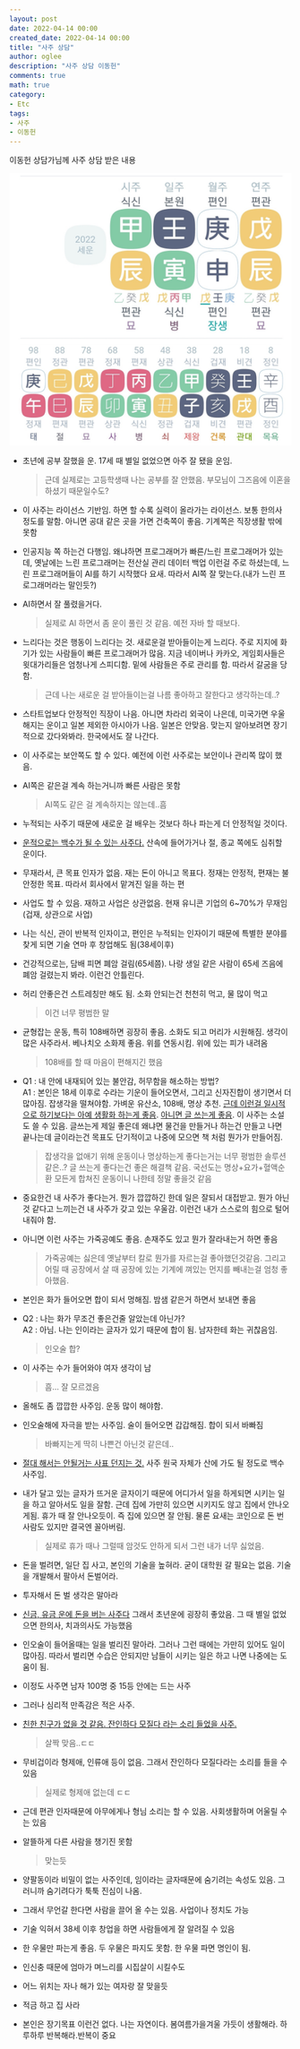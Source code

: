 ```yaml
---
layout: post
date: 2022-04-14 00:00
created_date: 2022-04-14 00:00
title: "사주 상담"
author: oglee
description: "사주 상담 이동헌"
comments: true
math: true
category:
- Etc
tags:
- 사주
- 이동헌
---
```


이동헌 상담가님께 사주 상담 받은 내용
<!--more-->

<span class='centered_small'>![dataset](/assets/img/saju/my.jpg)</span>

- 초년에 공부 잘했을 운. 17세 때 별일 없었으면 아주 잘 됐을 운임.
    > 근데 실제로는 고등학생때 나는 공부를 잘 안했음. 부모님이 그즈음에 이혼을 하셨기 때문일수도?

- 이 사주는 라이선스 기반임. 하면 할 수록 실력이 올라가는 라이선스. 보통 한의사 정도를 말함. 아니면 공대 같은 곳을 가면 건축쪽이 좋음. 기계쪽은 직장생활 밖에 못함
- 인공지능 쪽 하는건 다행임. 왜냐하면 프로그래머가 빠른/느린 프로그래머가 있는데, 옛날에는 느린 프로그래머는 전산실 관리 데이터 백업 이런걸 주로 하셨는데, 느린 프로그래머들이 AI를 하기 시작했다 요새. 따라서 AI쪽 잘 맞는다.(내가 느린 프로그래머라는 말인듯?)
- AI하면서 잘 풀렸을거다.
    > 실제로 AI 하면서 좀 운이 풀린 것 같음. 예전 자바 할 때보다.
- 느리다는 것은 행동이 느리다는 것. 새로운걸 받아들이는게 느리다. 주로 지지에 화기가 있는 사람들이 빠른 프로그래머가 많음. 지금 네이버나 카카오, 게임회사들은 윗대가리들은 엄청나게 스피디함. 밑에 사람들은 주로 관리를 함. 따라서 갈굼을 당함.
    > 근데 나는 새로운 걸 받아들이는걸 나름 좋아하고 잘한다고 생각하는데..?
- 스타트업보다 안정적인 직장이 나음. 아니면 차라리 외국이 나은데, 미국가면 우울해지는 운이고 일본 제외한 아시아가 나음. 일본은 안맞음. 맞는지 알아보려면 장기적으로 갔다와봐라. 한국에서도 잘 나간다.
- 이 사주로는 보안쪽도 할 수 있다. 예전에 이런 사주로는 보안이나 관리쪽 많이 했음.
- AI쪽은 같은걸 계속 하는거니까 빠른 사람은 못함
    > AI쪽도 같은 걸 계속하지는 않는데..흠
- 누적되는 사주기 때문에 새로운 걸 배우는 것보다 하나 파는게 더 안정적일 것이다.
- <u>운적으로는 백수가 될 수 있는 사주다.</u> 산속에 들어가거나 절, 종교 쪽에도 심취할 운이다.
- 무재라서, 큰 목표 인자가 없음. 재는 돈이 아니고 목표다. 정재는 안정적, 편재는 불안정한 목표. 따라서 회사에서 맡겨진 일을 하는 편
- 사업도 할 수 있음. 재하고 사업은 상관없음. 현재 유니콘 기업의 6~70%가 무재임(겁재, 상관으로 사업)
- 나는 식신, 관이 반복적 인자이고, 편인은 누적되는 인자이기 때문에 특별한 분야를 찾게 되면 기술 연마 후 창업해도 됨(38세이후)
- 건강적으로는, 담배 피면 폐암 걸림(65세쯤). 나랑 생일 같은 사람이 65세 즈음에 폐암 걸렸는지 봐라. 이런건 안틀린다.
- 허리 안좋은건 스트레칭만 해도 됨. 소화 안되는건 천천히 먹고, 물 많이 먹고
    > 이건 너무 평범한 말
- 균형잡는 운동, 특히 108배하면 굉장히 좋음. 소화도 되고 머리가 시원해짐. 생각이 많은 사주라서. 베나치오 소화제 좋음. 위를 연동시킴. 위에 있는 피가 내려옴
    > 108배를 할 때 마음이 편해지긴 했음
- Q1 : 내 안에 내재되어 있는 불안감, 허무함을 해소하는 방법? <br>
A1 : 본인은 18세 이후로 수라는 기운이 들어오면서, 그리고 신자진합이 생기면서 더 많아짐. 잡생각을 떨쳐야함. 가벼운 유산소, 108배, 명상 추천. <u>근데 이런걸 일시적으로 하기보다는 아예 생활화 하는게 좋음</u>. <u>아니면 글 쓰는게 좋음</u>. 이 사주는 소설도 쓸 수 있음. 글쓰는게 제일 좋은데 왜냐면 물건을 만들거나 하는건 만들고 나면 끝나는데 글이라는건 목표도 단기적이고 나중에 모으면 책 처럼 뭔가가 만들어짐.
    > 잡생각을 없애기 위해 운동이나 명상하는게 좋다는거는 너무 평범한 솔루션 같은..?
    > 글 쓰는게 좋다는건 좋은 해결책 같음.
    > 국선도는 명상+요가+혈액순환 모든게 합쳐진 운동이니 나한테 정말 좋을것 같음
- 중요한건 내 사주가 좋다는거. 뭔가 깝깝하긴 한데 일은 잘되서 대접받고. 뭔가 아닌것 같다고 느끼는건 내 사주가 갖고 있는 우울감. 이런건 내가 스스로의 힘으로 털어내줘야 함.
- 아니면 이런 사주는 가죽공예도 좋음. 손재주도 있고 뭔가 잘라내는거 하면 좋음
    > 가죽공예는 싫은데 옛날부터 칼로 뭔가를 자르는걸 좋아했던것같음. 그리고 어릴 때 공장에서 살 때 공장에 있는 기계에 껴있는 먼지를 빼내는걸 엄청 좋아했음.
- 본인은 화가 들어오면 합이 되서 멍해짐. 밤샘 같은거 하면서 보내면 좋음
- Q2 : 나는 화가 무조건 좋은건줄 알았는데 아닌가?<br>
A2 : 아님. 나는 인이라는 글자가 있기 때문에 합이 됨. 남자한테 화는 귀찮음임.
    > 인오술 합?
- 이 사주는 수가 들어와야 여자 생각이 남
    > 흠... 잘 모르겠음
- 올해도 좀 깝깝한 사주임. 운동 많이 해야함.
- 인오술해에 자극을 받는 사주임. 술이 들어오면 갑갑해짐. 합이 되서 바빠짐
    > 바빠지는게 딱히 나쁜건 아닌것 같은데..
- <u>절대 해서는 안될거는 사표 던지는 것.</u> 사주 원국 자체가 산에 가도 될 정도로 백수 사주임. 
- 내가 달고 있는 글자가 뜨거운 글자이기 때문에 어디가서 일을 하게되면 시키는 일을 하고 알아서도 일을 잘함. 근데 집에 가만히 있으면 시키지도 않고 집에서 안나오게됨. 휴가 때 잘 안나오듯이. 즉 집에 있으면 잘 안됨. 물론 요새는 코인으로 돈 번 사람도 있지만 결국엔 꼴아버림.
    > 실제로 휴가 때나 그럴때 암것도 안하게 되서 그런 내가 너무 싫었음.
- 돈을 벌려면, 일단 집 사고, 본인의 기술을 높혀라. 굳이 대학원 갈 필요는 없음. 기술을 개발해서 팔아서 돈벌어라. 
- 투자해서 돈 벌 생각은 말아라
- <u>신금, 유금 운에 돈을 버는 사주다</u> 그래서 초년운에 굉장히 좋았음. 그 때 별일 없었으면 한의사, 치과의사도 가능했음
- 인오술이 들어올때는 일을 벌리진 말아라. 그러나 그런 때에는 가만히 있어도 일이 많아짐. 따라서 벌리면 수습은 안되지만 남들이 시키는 일은 하고 나면 나중에는 도움이 됨.
- 이정도 사주면 남자 100명 중 15등 안에는 드는 사주
- 그러나 심리적 만족감은 적은 사주.
- <u>친한 친구가 없을 것 같음. 잔인하다 모질다 라는 소리 들었을 사주.</u>
    > 살짝 맞음..ㄷㄷ
- 무비겁이라 형제애, 인류애 등이 없음. 그래서 잔인하다 모질다라는 소리를 들을 수 있음
    > 실제로 형제애 없는데 ㄷㄷ
- 근데 편관 인자때문에 아무에게나 형님 소리는 할 수 있음. 사회생활하며 어울릴 수 는 있음
- 알뜰하게 다른 사람을 챙기진 못함
    > 맞는듯
- 양팔동이라 비밀이 없는 사주인데, 임이라는 글자때문에 숨기려는 속성도 있음. 그러니까 숨기려다가 툭툭 진심이 나옴.
- 그래서 무언갈 한다면 사람을 끌어 올 수는 있음. 사업이나 정치도 가능
- 기술 익혀서 38세 이후 창업을 하면 사람들에게 잘 알려질 수 있음
- 한 우물만 파는게 좋음. 두 우물은 파지도 못함. 한 우물 파면 명인이 됨.
- 인신충 때문에 엄마가 며느리를 시집살이 시킬수도
- 어느 위치는 자나 해가 있는 여자랑 잘 맞을듯
- 적금 하고 집 사라
- 본인은 장기목표 이런건 없다. 나는 자연이다. 봄여름가을겨울 가듯이 생활해라. 하루하루 반복해라.반복이 중요
